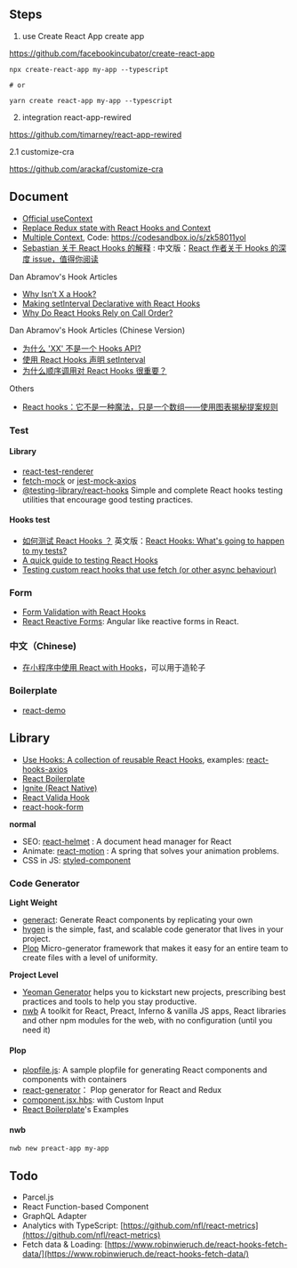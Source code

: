 
## Steps

1. use Create React App create app

https://github.com/facebookincubator/create-react-app

```
npx create-react-app my-app --typescript

# or

yarn create react-app my-app --typescript
```


2. integration react-app-rewired

https://github.com/timarney/react-app-rewired

2.1 customize-cra

https://github.com/arackaf/customize-cra

## Document

 - [Official useContext](https://zh-hans.reactjs.org/docs/hooks-reference.html#usecontext)
 - [Replace Redux state with React Hooks and Context](https://itnext.io/replace-redux-state-with-react-hooks-and-context-7906e0fd5521)
 - [Multiple Context](https://stackoverflow.com/questions/54119268/how-to-use-react-hooks-context-with-multiple-values-for-providers), Code: https://codesandbox.io/s/zk58011yol
 - [Sebastian 关于 React Hooks 的解释](https://github.com/reactjs/rfcs/pull/68#issuecomment-439314884) : 中文版：[React 作者关于 Hooks 的深度 issue，值得你阅读](https://juejin.im/post/5c238c2ef265da611510d6ff)

Dan Abramov's Hook Articles

 - [Why Isn’t X a Hook?](https://overreacted.io/why-isnt-x-a-hook/)
 - [Making setInterval Declarative with React Hooks](https://overreacted.io/making-setinterval-declarative-with-react-hooks/)
 - [Why Do React Hooks Rely on Call Order?](https://overreacted.io/why-do-hooks-rely-on-call-order/)
 
Dan Abramov's Hook Articles (Chinese Version)

 - [为什么 'XX' 不是一个 Hooks API?](https://overreacted.io/zh-hans/why-isnt-x-a-hook/)
 - [使用 React Hooks 声明 setInterval](https://overreacted.io/zh-hans/making-setinterval-declarative-with-react-hooks/)
 - [为什么顺序调用对 React Hooks 很重要？](https://overreacted.io/zh-hans/why-do-hooks-rely-on-call-order/)

Others

 - [React hooks：它不是一种魔法，只是一个数组——使用图表揭秘提案规则](https://juejin.im/post/5bfa929551882524cb6f413b)

### Test

#### Library

 - [react-test-renderer](https://reactjs.org/docs/test-renderer.html)
 - [fetch-mock](http://www.wheresrhys.co.uk/fetch-mock/) or [jest-mock-axios](https://github.com/knee-cola/jest-mock-axios#readme)
 - [@testing-library/react-hooks](https://github.com/testing-library/react-hooks-testing-library#readme) Simple and complete React hooks testing utilities that encourage good testing practices. 

#### Hooks test

 - [如何测试 React Hooks ？](https://juejin.im/post/5c321bdd6fb9a049f3624142) 英文版：[React Hooks: What's going to happen to my tests?](https://kentcdodds.com/blog/react-hooks-whats-going-to-happen-to-my-tests)
 - [A quick guide to testing React Hooks](https://blog.logrocket.com/a-quick-guide-to-testing-react-hooks-fa584c415407/)  
 - [Testing custom react hooks that use fetch (or other async behaviour)](https://medium.com/@AndreCalvo/testing-custom-react-hooks-that-use-fetch-or-other-async-functions-5fb128d07f53)

### Form 

 - [Form Validation with React Hooks](https://itnext.io/form-validation-with-react-hooks-ab0dbba23b9f)
 - [React Reactive Forms](https://github.com/bietkul/react-reactive-form#readme): Angular like reactive forms in React. 

### 中文（Chinese)

 - [在小程序中使用 React with Hooks](https://github.com/remaxjs/remax/issues/1)，可以用于造轮子

### Boilerplate

 - [react-demo](https://github.com/yangmingshan/react-demo)

## Library

 - [Use Hooks: A collection of reusable React Hooks](https://github.com/use-hooks), examples: [react-hooks-axios](https://github.com/use-hooks/react-hooks-axios)
 - [React Boilerplate](https://github.com/react-boilerplate/react-boilerplate)
 - [Ignite (React Native)](https://github.com/infinitered/ignite)
 - [React Valida Hook](https://github.com/highercomve/react-valida-hook) 
 - [react-hook-form](https://github.com/react-hook-form/react-hook-form)
 
**normal**

 - SEO: [react-helmet](https://github.com/nfl/react-helmet) : A document head manager for React
 - Animate: [react-motion](https://github.com/chenglou/react-motion) : A spring that solves your animation problems.
 - CSS in JS: [styled-component](https://github.com/styled-components/styled-components)

### Code Generator

**Light Weight**

 - [generact](https://github.com/diegohaz/generact): Generate React components by replicating your own
 - [hygen](https://github.com/jondot/hygen) is the simple, fast, and scalable code generator that lives in your project.
 - [Plop](https://github.com/amwmedia/plop) Micro-generator framework that makes it easy for an entire team to create files with a level of uniformity. 

**Project Level**

 - [Yeoman Generator](https://yeoman.io) helps you to kickstart new projects, prescribing best practices and tools to help you stay productive.
 - [nwb](https://github.com/insin/nwb) A toolkit for React, Preact, Inferno & vanilla JS apps, React libraries and other npm modules for the web, with no configuration (until you need it)

#### Plop

 - [plopfile.js](https://gist.github.com/kitze/cb042d76b3195b78283c6250418ec338): A sample plopfile for generating React components and components with containers
 - [react-generator](https://github.com/bernabe9/react-generator)： Plop generator for React and Redux
 - [component.jsx.hbs](https://gist.github.com/idan/7a9448d8fee22189b808): with Custom Input
 - [React Boilerplate](https://github.com/react-boilerplate/react-boilerplate/tree/master/internals/generators)'s Examples

#### nwb

```
nwb new preact-app my-app
```                                                                  

## Todo

 - Parcel.js
 - React Function-based Component
 - GraphQL Adapter 
 - Analytics with TypeScript: [https://github.com/nfl/react-metrics](https://github.com/nfl/react-metrics)
 - Fetch data & Loading: [https://www.robinwieruch.de/react-hooks-fetch-data/](https://www.robinwieruch.de/react-hooks-fetch-data/)
